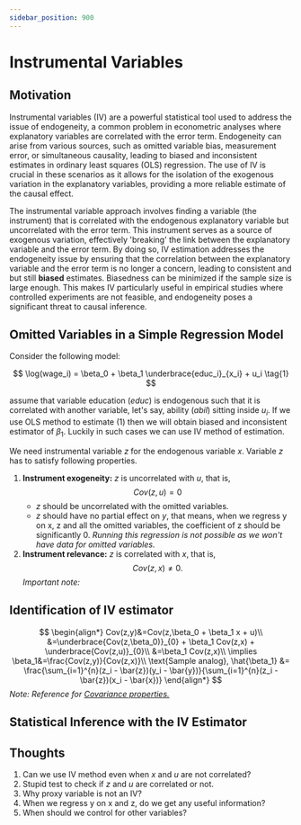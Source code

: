 ```yaml
---
sidebar_position: 900
---
```

# Instrumental Variables

## Motivation
<div style={{ textAlign: 'justify' }}>
Instrumental variables (IV) are a powerful statistical tool used to address the issue of endogeneity, a common problem in econometric analyses where explanatory variables are correlated with the error term. Endogeneity can arise from various sources, such as omitted variable bias, measurement error, or simultaneous causality, leading to biased and inconsistent estimates in ordinary least squares (OLS) regression. The use of IV is crucial in these scenarios as it allows for the isolation of the exogenous variation in the explanatory variables, providing a more reliable estimate of the causal effect.

The instrumental variable approach involves finding a variable (the instrument) that is correlated with the endogenous explanatory variable but uncorrelated with the error term. This instrument serves as a source of exogenous variation, effectively 'breaking' the link between the explanatory variable and the error term. By doing so, IV estimation addresses the endogeneity issue by ensuring that the correlation between the explanatory variable and the error term is no longer a concern, leading to consistent and but still **biased** estimates. Biasedness can be minimized if the sample size is large enough. This makes IV particularly useful in empirical studies where controlled experiments are not feasible, and endogeneity poses a significant threat to causal inference.
</div>

## Omitted Variables in a Simple Regression Model

Consider the following model:

$$
\log(wage_i) = \beta_0 + \beta_1 \underbrace{educ_i}_{x_i} + u_i \tag{1}
$$

assume that variable education $(educ)$ is endogenous such that it is correlated with another variable, let's say, ability $(abil)$ sitting inside $u_i$. If we use OLS method to estimate $(1)$ then we will obtain biased and inconsistent estimator of $\beta_1$. Luckily in such cases we can use IV method of estimation.

We need instrumental variable $z$ for the endogenous variable $x$. Variable $z$ has to satisfy following properties.
1. **Instrument exogeneity:** $z$ is uncorrelated with $u$, that is,
   $$
   Cov(z,u)=0
   $$
    *   $z$ should be uncorrelated with the omitted variables.
    *   $z$ should have no partial effect on $y$, that means, when we regress y on x, z and all the omitted variables, the coefficient of z should be significantly 0. *Running this regression is not possible as we won't have data for omitted variables.* 
2. **Instrument relevance:** $z$ is correlated with $x$, that is,
   $$
   Cov(z,x)\neq0.
   $$
   *Important note:*

## Identification of IV estimator

$$
\begin{align*}
Cov(z,y)&=Cov(z,\beta_0 + \beta_1 x + u)\\
&=\underbrace{Cov(z,\beta_0)}_{0} + \beta_1 Cov(z,x) + \underbrace{Cov(z,u)}_{0}\\
&=\beta_1 Cov(z,x)\\
\implies \beta_1&=\frac{Cov(z,y)}{Cov(z,x)}\\
\text{Sample analog}, \hat{\beta_1} &= \frac{\sum_{i=1}^{n}(z_i - \bar{z})(y_i - \bar{y})}{\sum_{i=1}^{n}(z_i - \bar{z})(x_i - \bar{x})}
\end{align*}
$$
*Note: Reference for* [*Covariance properties.*](https://macropy.com/Notebooks_Courses/docs/math_stat/Statistics/imp_stats_result#covariance-properties)

## Statistical Inference with the IV Estimator



## Thoughts
1. Can we use IV method even when $x$ and $u$ are not correlated?
2. Stupid test to check if $z$ and $u$ are correlated or not.
3. Why proxy variable is not an IV?
4. When we regress y on x and z, do we get any useful information?
5. When should we control for other variables?